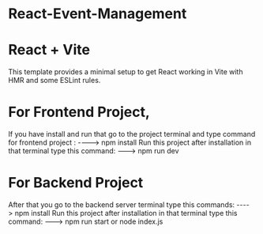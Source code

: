 # React-Event-Management

# React + Vite

This template provides a minimal setup to get React working in Vite with HMR and some ESLint rules.


# For Frontend Project,
If you have install and run that go to the project terminal and type command for frontend project :     ----> npm install
Run this project after installation in that terminal type this command: ---> npm run dev

# For Backend Project
After that you go to the backend server terminal type this commands: ----> npm install
Run this project after installation in that terminal type this command: ---> npm run start or node index.js
